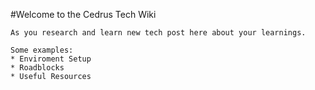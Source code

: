 #Welcome to the Cedrus Tech Wiki

	As you research and learn new tech post here about your learnings.  
    
    Some examples:
    * Enviroment Setup
    * Roadblocks
    * Useful Resources